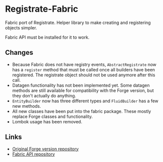 # Registrate-Fabric
Fabric port of Registrate. Helper library to make creating and registering objects simpler.

Fabric API must be installed for it to work.

## Changes
- Because Fabric does not have registry events, `AbstractRegistrate` now has a `register` method that must be called once all builders have been registered. The registrate object should not be used anymore after this call.
- Datagen functionality has not been implemented yet. Some datagen methods are still available for compatibility with the Forge version, but they don't actually do anything.
- `EntityBuilder` now has three different types and `FluidBuilder` has a few new methods.
- All new classes have been put into the fabric package. These mostly replace Forge classes and functionality.
- Lombok usage has been removed.

## Links
- [Original Forge version repository](https://github.com/tterrag1098/Registrate)
- [Fabric API repository](https://github.com/FabricMC/fabric)
